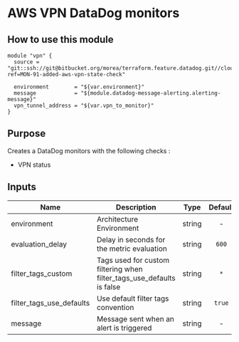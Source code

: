 AWS VPN DataDog monitors
===============================

How to use this module
----------------------

```
module "vpn" {
  source = "git::ssh://git@bitbucket.org/morea/terraform.feature.datadog.git//cloud/aws/vpn?ref=MON-91-added-aws-vpn-state-check"
  
  environment        = "${var.environment}"
  message            = "${module.datadog-message-alerting.alerting-message}"
  vpn_tunnel_address = "${var.vpn_to_monitor}"
}
```

Purpose
-------
Creates a DataDog monitors with the following checks :
* VPN status

Inputs
-------

| Name | Description | Type | Default | Required |
|------|-------------|:----:|:-----:|:-----:|
| environment | Architecture Environment | string | - | yes |
| evaluation_delay | Delay in seconds for the metric evaluation | string | `600` | no |
| filter_tags_custom | Tags used for custom filtering when filter_tags_use_defaults is false | string | `*` | no |
| filter_tags_use_defaults | Use default filter tags convention | string | `true` | no |
| message | Message sent when an alert is triggered | string | - | yes |

